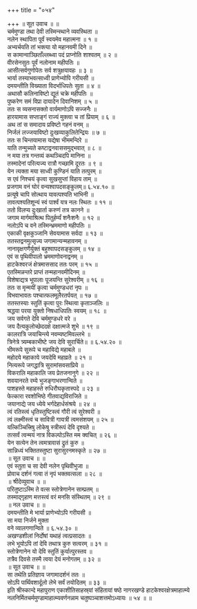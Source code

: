 +++
title = "०५४"

+++
॥ सूत उवाच ॥ ॥  
चर्ममुण्डा तथा देवी तस्मिन्स्थाने व्यवस्थिता ॥  
नलेन स्थापिता पूर्वं स्वयमेव महात्मना ॥ १ ॥  
अभ्यर्चयति तां भक्त्या यो महानवमी दिने ॥  
स कामान्वाञ्छिताँल्लब्ध्वा पदं प्राप्नोति शाश्वतम् ॥ २ ॥  
वीरसेनसुतः पूर्वं नलोनाम महीपतिः ॥  
आसीत्सर्वगुणोपेतः सर्व शत्रुक्षयावहः ॥ ३ ॥  
भार्या तस्याभवत्साध्वी प्राणेभ्योपि गरीयसी ॥  
दमयन्तीति विख्याता विदर्भाधिपतेः सुता ॥ ४ ॥  
अथासौ कलिनाविष्टो द्यूतं चक्रे महीपतिः ॥  
पुष्करेण समं विप्रा दायादेन दिवानिशम् ॥ ५ ॥  
ततः स व्यसनासक्तो वार्यमाणोऽपि सज्जनैः ॥  
हारयामास सप्ताङ्गं राज्यं मुक्त्वा च तां प्रियाम् ॥ ६ ॥  
अथ तां स समादाय प्रविष्टो गहनं वनम् ॥  
निर्जलं लज्जयाविष्टो दुःखव्याकुलितेन्द्रियः ॥ ७ ॥  
ततः स चिन्तयामास यद्येषा भीममन्दिरे ॥  
याति तन्मुच्यते कष्टाद्वनवाससमुद्भवात् ॥ ८ ॥  
न मया तत्र गन्तव्यं कथञ्चिदपि मानिना ॥  
तस्मादेनां परित्यज्य रात्रौ गच्छामि दूरतः ॥ ९ ॥  
येन त्यक्ता मया साध्वी कुण्डिनं याति तत्पुरम् ॥  
स एवं निश्चयं कृत्वा सुखसुप्तां विहाय ताम् ॥  
प्रजगाम वनं घोरं वन्यश्वापदसङ्कुलम्॥ ६.५४.१० ॥  
प्रत्यूषे चापि सोत्थाय यावत्पश्यति भाभिनी ॥  
तावत्पश्यतिशून्यं स्वं पार्श्वं यत्र नलः स्थितः ॥ ११ ॥  
ततो विलप्य दुःखार्ता करुणं तत्र कानने ॥  
जगाम मार्गमाश्रित्थ पितुर्हर्म्यं शनैःशनैः ॥ १२ ॥  
नलोऽपि च वने तस्मिन्भ्रममाणो महीपतिः ॥  
एकाकी वृक्षकुञ्जानि सेवयामास सर्वदा ॥ १३ ॥  
ततस्तद्वनमुत्सृज्य जगामान्यन्महावनम् ॥  
नानावृक्षगणैर्युक्तं बहुश्वापदसङ्कुलम् ॥ १४ ॥  
एवं स पृथिवीपालो भ्रममाणोवनाद्वनम् ॥  
हाटकेश्वरजं क्षेत्रमाससाद ततः परम् ॥ १५ ॥  
एतस्मिन्नन्तरे प्राप्तं तन्महानवमीदिनम् ॥  
विशेषाद्यत्र भूपालाः पूजयन्ति सुरेश्वरीम् ॥ १६ ॥  
ततः स मृन्मयीं कृत्वा चर्ममुण्डधरां नृपः ॥  
विभवाभावतः पश्चात्फलमूलैरतर्पयत् ॥ १७ ॥  
ततस्तस्याः स्तुतिं कृत्वा पुरः स्थित्वा कृताञ्जलिः ॥  
श्रद्धया परया युक्तो निषधाधिपतिः स्वयम् ॥ १८ ॥  
जय सर्वगते देवि चर्ममुण्डधरे वरे ॥  
जय दैत्यकुलोच्छेददक्षे दक्षात्मजे शुभे ॥ १९ ॥  
कालरात्रि जयाचिन्त्ये नवम्यष्टमिवल्लभे ॥  
त्रिनेत्रे त्र्यम्बकाभीष्टे जय देवि सुरार्चिते॥ ॥ ६.५४.२० ॥  
भीमरूपे सुरूपे च महाविद्ये महाबले ॥  
महोदये महाकाये जयदेवि महाव्रते ॥ २१ ॥  
नित्यरूपे जगद्धात्रि सुरामांसवसाप्रिये ॥  
विकरालि महाकालि जय प्रेतजनानुगे ॥ २२ ॥  
शवयानरते रम्ये भुजङ्गाभरणान्विते ॥  
पाशहस्ते महाहस्ते रुधिरौघकृतास्पदे ॥ २३ ॥  
फेत्कारा रवशोभिष्ठे गीतवाद्यविराजिते ॥  
जयानाद्ये जय ध्येये भर्गदेहार्धसंश्रये ॥ २४ ॥  
त्वं रतिस्त्वं धृतिस्तुष्टिस्त्वं गौरी त्वं सुरेश्वरी ॥  
त्वं लक्ष्मीस्त्वं च सावित्री गायत्री त्वमसंशयम् ॥ २५ ॥  
यत्किञ्चित्त्रिषु लोकेषु स्त्रीरूपं देवि दृश्यते ॥  
तत्सर्वं त्वन्मयं नात्र विकल्पोऽस्ति मम क्वचित् ॥ २६ ॥  
येन सत्येन तेन त्वमत्रावासं द्रुतं कुरु ॥  
सान्निध्यं भक्तितस्तुष्टा सुरासुरनमस्कृते ॥ २७ ॥  
॥ सूत उवाच ॥ ॥  
एवं स्तुता च सा देवी नलेन पृथिवीभुजा ॥  
प्रोवाच दर्शनं गत्वा तं नृपं भक्तवत्सला ॥ २८ ॥  
॥ श्रीदेव्युवाच ॥ ॥  
परितुष्टाऽस्मि ते वत्स स्तोत्रेणानेन साम्प्रतम् ॥  
तस्माद्गृहाण मत्तस्त्वं वरं मनसि संस्थितम् ॥ २९ ॥  
॥ नल उवाच ॥ ॥  
दमयन्तीति मे भार्या प्राणेभ्योऽपि गरीयसी ॥  
सा मया निर्जने मुक्ता  
वने व्यालगणान्विते ॥ ६.५४.३० ॥  
अखण्डशीलां निर्दोषां यथाहं त्वत्प्रसादतः ॥  
लभे भूयोऽपि तां देवि तथात्र कुरु सत्वरम् ॥ ३१ ॥  
स्तोत्रेणानेन यो देवि स्तुतिं कुर्यात्पुरस्तव ॥  
तत्रैव दिवसे तस्मै त्वया देयं मनोगतम् ॥ ३२ ॥  
॥ सूत उवाच ॥ ॥  
सा तथेति प्रतिज्ञाय जगामादर्शनं ततः ॥  
सोऽपि पार्थिवशार्दूलो लेभे सर्वं तयोदितम् ॥ ३३ ॥  
इति श्रीस्कान्दे महापुराण एकाशीतिसाहस्र्यां संहितायां षष्ठे नागरखण्डे हाटकेश्वरक्षेत्रमाहात्म्ये नलनिर्मितचर्ममुण्डामाहात्म्यवर्णनन्नाम चतुष्पञ्चाशत्तमोऽध्यायः ॥ ५४ ॥ ॥